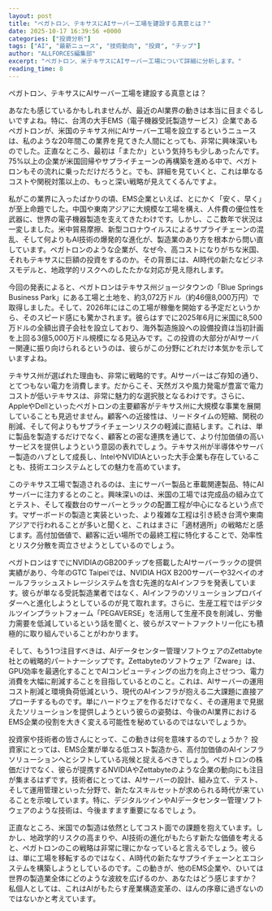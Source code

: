 ```yaml
---
layout: post
title: "ペガトロン、テキサスにAIサーバー工場を建設する真意とは？"
date: 2025-10-17 16:39:56 +0000
categories: ["投資分析"]
tags: ["AI", "最新ニュース", "技術動向", "投資", "チップ"]
author: "ALLFORCES編集部"
excerpt: "ペガトロン、米テキサスにAIサーバー工場について詳細に分析します。"
reading_time: 8
---
```


ペガトロン、テキサスにAIサーバー工場を建設する真意とは？

あなたも感じているかもしれませんが、最近のAI業界の動きは本当に目まぐるしいですよね。特に、台湾の大手EMS（電子機器受託製造サービス）企業であるペガトロンが、米国のテキサス州にAIサーバー工場を設立するというニュースは、私のような20年間この業界を見てきた人間にとっても、非常に興味深いものでした。正直なところ、最初は「またか」という気持ちも少しあったんです。75%以上の企業が米国回帰やサプライチェーンの再構築を進める中で、ペガトロンもその流れに乗っただけだろうと。でも、詳細を見ていくと、これは単なるコストや関税対策以上の、もっと深い戦略が見えてくるんですよ。

私がこの業界に入ったばかりの頃、EMS企業といえば、とにかく「安く、早く」が至上命題でした。中国や東南アジアに大規模な工場を構え、人件費の優位性を武器に、世界の電子機器製造を支えてきたわけです。しかし、ここ数年で状況は一変しました。米中貿易摩擦、新型コロナウイルスによるサプライチェーンの混乱、そして何よりもAI技術の爆発的な進化が、製造業のあり方を根本から問い直しています。ペガトロンのような企業が、なぜ今、高コストになりがちな米国、それもテキサスに巨額の投資をするのか。その背景には、AI時代の新たなビジネスモデルと、地政学的リスクへのしたたかな対応が見え隠れします。

今回の発表によると、ペガトロンはテキサス州ジョージタウンの「Blue Springs Business Park」にある工場と土地を、約3,072万ドル（約46億8,000万円）で取得しました。そして、2026年にはこの工場が稼働を開始する予定だというから、そのスピード感にも驚かされます。彼らはすでに2025年6月に米国に8,500万ドルの全額出資子会社を設立しており、海外製造施設への設備投資は当初計画を上回る3億5,000万ドル規模になる見込みです。この投資の大部分がAIサーバー関連に振り向けられるというのは、彼らがこの分野にどれだけ本気かを示していますよね。

テキサス州が選ばれた理由も、非常に戦略的です。AIサーバーはご存知の通り、とてつもない電力を消費します。だからこそ、天然ガスや風力発電が豊富で電力コストが低いテキサスは、非常に魅力的な選択肢となるわけです。さらに、AppleやDellといったペガトロンの主要顧客がテキサス州に大規模な事業を展開していることも見逃せません。顧客への近接性は、リードタイムの短縮、関税の削減、そして何よりもサプライチェーンリスクの軽減に直結します。これは、単に製品を製造するだけでなく、顧客との密な連携を通じて、より付加価値の高いサービスを提供しようという意図の表れでしょう。テキサス州が半導体やサーバー製造のハブとして成長し、IntelやNVIDIAといった大手企業も存在していることも、技術エコシステムとしての魅力を高めています。

このテキサス工場で製造されるのは、主にサーバー製品と車載関連製品、特にAIサーバーに注力するとのこと。興味深いのは、米国の工場では完成品の組み立てとテスト、そして複数台のサーバーとラックの配置工程が中心になるという点です。マザーボードの製造と実装といった、より複雑な工程は引き続き台湾や東南アジアで行われることが多いと聞くと、これはまさに「適材適所」の戦略だと感じます。高付加価値で、顧客に近い場所での最終工程に特化することで、効率性とリスク分散を両立させようとしているのでしょう。

ペガトロンはすでにNVIDIAのGB200チップを搭載したAIサーバーラックの提供実績があり、今年のGTC Taipeiでは、NVIDIA HGX B200サーバーや32ベイのオールフラッシュストレージシステムを含む先進的なAIインフラを発表しています。彼らが単なる受託製造業者ではなく、AIインフラのソリューションプロバイダーへと進化しようとしているのが見て取れます。さらに、生産工程ではデジタルツインプラットフォーム「PEGAVERSE」を活用して生産不良を削減し、労働力需要を低減しているという話を聞くと、彼らがスマートファクトリー化にも積極的に取り組んでいることがわかります。

そして、もう1つ注目すべきは、AIデータセンター管理ソフトウェアのZettabyte社との戦略的パートナーシップです。Zettabyteのソフトウェア「Zware」は、GPU効率を最適化することでAIコンピューティングの出力を向上させつつ、電力消費を大幅に削減することを目指しているとのこと。これは、AIサーバーの運用コスト削減と環境負荷低減という、現代のAIインフラが抱える二大課題に直接アプローチするものです。単にハードウェアを作るだけでなく、その運用まで見据えたソリューションを提供しようという彼らの姿勢は、今後のAI業界におけるEMS企業の役割を大きく変える可能性を秘めているのではないでしょうか。

投資家や技術者の皆さんにとって、この動きは何を意味するのでしょうか？ 投資家にとっては、EMS企業が単なる低コスト製造から、高付加価値のAIインフラソリューションへとシフトしている兆候と捉えるべきでしょう。ペガトロンの株価だけでなく、彼らが提携するNVIDIAやZettabyteのような企業の動向にも注目が集まるはずです。技術者にとっては、AIサーバーの設計、組み立て、テスト、そして運用管理といった分野で、新たなスキルセットが求められる時代が来ていることを示唆しています。特に、デジタルツインやAIデータセンター管理ソフトウェアのような技術は、今後ますます重要になるでしょう。

正直なところ、米国での製造は依然としてコスト面での課題を抱えています。しかし、地政学的リスクの高まりや、AI技術の進化がもたらす新たな価値を考えると、ペガトロンのこの戦略は非常に理にかなっていると言えるでしょう。彼らは、単に工場を移転するのではなく、AI時代の新たなサプライチェーンとエコシステムを構築しようとしているのです。この動きが、他のEMS企業や、ひいては世界の製造業全体にどのような波紋を広げるのか、あなたはどう感じますか？ 私個人としては、これはAIがもたらす産業構造変革の、ほんの序章に過ぎないのではないかと考えています。


